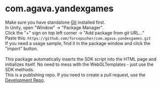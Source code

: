 # com.agava.yandexgames

Make sure you have standalone [Git](https://git-scm.com/downloads) installed first.<br>
In Unity, open "Window" -> "Package Manager".<br>
Click the "+" sign on top left corner -> "Add package from git URL..."<br>
Paste this: `https://github.com/forcepusher/com.agava.yandexgames.git`<br>
If you need a usage sample, find it in the package window and click the "import" button.<br>
<br>
This package automatically inserts the SDK script into the HTML page and initializes itself. No need to mess with the WebGLTemplates - just use the SDK methods.
<br>
This is a publishing repo. If you need to create a pull request, use the [Development Repo](https://github.com/forcepusher/YandexGamesUnity).<br>
<br>